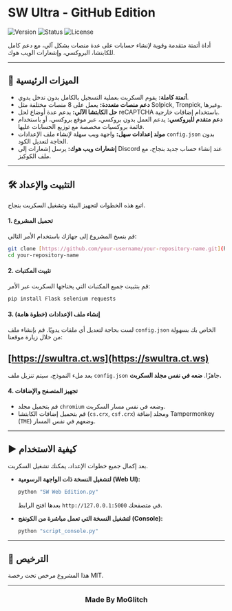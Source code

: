 # SW Ultra - GitHub Edition

![Version](https://img.shields.io/badge/Version-2.0-blue?style=for-the-badge)
![Status](https://img.shields.io/badge/Status-Active-brightgreen?style=for-the-badge)
![License](https://img.shields.io/badge/License-MIT-green?style=for-the-badge)

أداة أتمتة متقدمة وقوية لإنشاء حسابات على عدة منصات بشكل آلي، مع دعم كامل للكابتشا، البروكسي، وإشعارات الويب هوك.

---

## 🚀 الميزات الرئيسية

* **أتمتة كاملة:** يقوم السكربت بعملية التسجيل بالكامل بدون تدخل يدوي.
* **دعم منصات متعددة:** يعمل على 8 منصات مختلفة مثل Solpick, Tronpick, وغيرها.
* **حل الكابتشا الآلي:** يدعم عدة أوضاع لحل reCAPTCHA باستخدام إضافات خارجية.
* **دعم متقدم للبروكسي:** يدعم العمل بدون بروكسي، عبر موقع بروكسي، أو باستخدام قائمة بروكسيات مخصصة مع توزيع الحسابات عليها.
* **مولد إعدادات سهل:** واجهة ويب سهلة لإنشاء ملف الإعدادات `config.json` بدون الحاجة لتعديل الكود.
* **إشعارات ويب هوك:** يرسل إشعارات إلى Discord عند إنشاء حساب جديد بنجاح، مع ملف الكوكيز.

---

## 🛠️ التثبيت والإعداد

اتبع هذه الخطوات لتجهيز البيئة وتشغيل السكربت بنجاح.

#### **1. تحميل المشروع**
قم بنسخ المشروع إلى جهازك باستخدام الأمر التالي:
```bash
git clone [https://github.com/your-username/your-repository-name.git](https://github.com/your-username/your-repository-name.git)
cd your-repository-name
```

#### **2. تثبيت المكتبات**
قم بتثبيت جميع المكتبات التي يحتاجها السكربت عبر الأمر:
```bash
pip install Flask selenium requests
```

#### **3. إنشاء ملف الإعدادات (خطوة هامة)**
لست بحاجة لتعديل أي ملفات يدويًا. قم بإنشاء ملف `config.json` الخاص بك بسهولة من خلال زيارة موقعنا:

## **[https://swultra.ct.ws](https://swultra.ct.ws)**

بعد ملء النموذج، سيتم تنزيل ملف `config.json` جاهزًا. **ضعه في نفس مجلد السكربت.**



#### **4. تجهيز المتصفح والإضافات**
- قم بتحميل مجلد `chromium` وضعه في نفس مسار السكربت.
- قم بتحميل إضافات الكابتشا (`cs.crx`, `csf.crx`) ومجلد إضافة Tampermonkey (`TME`) وضعهم في نفس المسار.

---

## ▶️ كيفية الاستخدام

بعد إكمال جميع خطوات الإعداد، يمكنك تشغيل السكربت.

- **لتشغيل النسخة ذات الواجهة الرسومية (Web UI):**
  ```bash
  python "SW Web Edition.py"
  ```
  بعدها افتح الرابط `http://127.0.0.1:5000` في متصفحك.

- **لتشغيل النسخة التي تعمل مباشرة من الكونفج (Console):**
  ```bash
  python "script_console.py"
  ```

---

## 📝 الترخيص
هذا المشروع مرخص تحت رخصة MIT.

---

<div align="center">
  <h3>Made By MoGlitch</h3>
</div>
